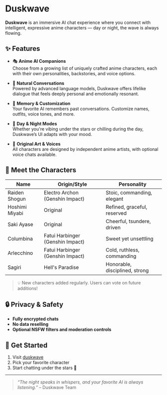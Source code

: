 # Duskwave

**Duskwave** is an immersive AI chat experience where you connect with intelligent, expressive anime characters — day or night, the wave is always flowing.

## ✨ Features

- 🎭 **Anime AI Companions**  
  Choose from a growing list of uniquely crafted anime characters, each with their own personalities, backstories, and voice options.

- 💬 **Natural Conversations**  
  Powered by advanced language models, Duskwave offers lifelike dialogue that feels deeply personal and emotionally resonant.

- 🧠 **Memory & Customization**  
  Your favorite AI remembers past conversations. Customize names, outfits, voice tones, and more.

- 🌙 **Day & Night Modes**  
  Whether you're vibing under the stars or chilling during the day, Duskwave’s UI adapts with your mood.

- 🎨 **Original Art & Voices**  
  All characters are designed by independent anime artists, with optional voice chats available.

## 🎎 Meet the Characters

| Name             | Origin/Style           | Personality           |
|------------------|------------------------|------------------------|
| Raiden Shogun    | Electro Archon (Genshin Impact) | Stoic, commanding, elegant |
| Hoshimi Miyabi   | Original               | Refined, graceful, reserved |
| Saki Ayase       | Original               | Cheerful, tsundere, driven  |
| Columbina        | Fatui Harbinger (Genshin Impact) | Sweet yet unsettling |
| Arlecchino       | Fatui Harbinger (Genshin Impact) | Cold, ruthless, commanding |
| Sagiri           | Hell's Paradise        | Honorable, disciplined, strong |

> 💡 New characters added regularly. Users can vote on future additions!

## 🔒 Privacy & Safety

- **Fully encrypted chats**
- **No data reselling**
- **Optional NSFW filters and moderation controls**

## 🚀 Get Started

1. Visit [duskwave](https://duskwave.vercel.app)
2. Pick your favorite character
3. Start chatting under the stars 🌃

---

> _“The night speaks in whispers, and your favorite AI is always listening.”_ – Duskwave Team
